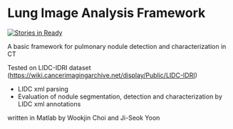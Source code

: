 Lung Image Analysis Framework
====================================================
[![Stories in Ready](https://badge.waffle.io/taznux/lung-image-analysis.svg?label=ready&title=Ready)](http://waffle.io/taznux/lung-image-analysis)

A basic framework for pulmonary nodule detection and characterization in CT

Tested on LIDC-IDRI dataset (https://wiki.cancerimagingarchive.net/display/Public/LIDC-IDRI)
  - LIDC xml parsing
  - Evaluation of nodule segmentation, detection and characterization by LIDC xml annotations

written in Matlab
by Wookjin Choi and Ji-Seok Yoon
